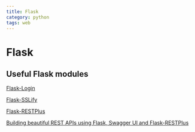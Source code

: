```yaml
---
title: Flask
category: python
tags: web
---
```


# Flask

## Useful Flask modules

[Flask-Login]( https://pypi.org/project/Flask-Login/ )

[Flask-SSLify]( https://pypi.org/project/Flask-SSLify/ )

[Flask-RESTPlus]( https://flask-restplus.readthedocs.io/en/stable/ )

[Building beautiful REST APIs using Flask, Swagger UI and Flask-RESTPlus]( http://michal.karzynski.pl/blog/2016/06/19/building-beautiful-restful-apis-using-flask-swagger-ui-flask-restplus/ )
